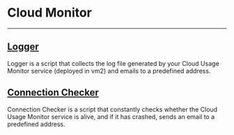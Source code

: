 # Cloud Monitor
----------------
## [Logger](./log.py)
Logger is a script that collects the log file generated by your Cloud Usage
Monitor service (deployed in vm2) and emails to a predefined address.

## [Connection Checker](./connection.py)
Connection Checker is a script that constantly checks whether the Cloud Usage Monitor service is alive, and if it has crashed, sends an email to a predefined address.
